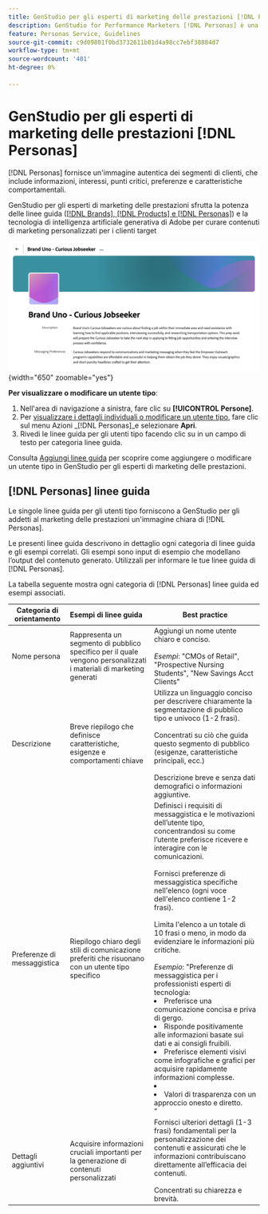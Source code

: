 ```yaml
---
title: GenStudio per gli esperti di marketing delle prestazioni [!DNL Personas]
description: GenStudio for Performance Marketers [!DNL Personas] è una rappresentazione fedele dei segmenti di clienti, che acquisisce i loro interessi, punti critici, preferenze e caratteristiche comportamentali.
feature: Personas Service, Guidelines
source-git-commit: c9d09801f0bd3732611b01d4a98cc7ebf38884d7
workflow-type: tm+mt
source-wordcount: '401'
ht-degree: 0%

---
```



# GenStudio per gli esperti di marketing delle prestazioni [!DNL Personas]

[!DNL Personas] fornisce un&#39;immagine autentica dei segmenti di clienti, che include informazioni, interessi, punti critici, preferenze e caratteristiche comportamentali.

GenStudio per gli esperti di marketing delle prestazioni sfrutta la potenza delle linee guida ([[!DNL Brands], [!DNL Products] e [!DNL Personas]](overview.md)) e la tecnologia di intelligenza artificiale generativa di Adobe per curare contenuti di marketing personalizzati per i clienti target&#x200B;

![[!DNL Personas] linee guida in GenStudio per gli esperti di marketing delle prestazioni](/help/assets/personas-guidelines.png){width="650" zoomable="yes"}

**Per visualizzare o modificare un utente tipo**:

1. Nell&#39;area di navigazione a sinistra, fare clic su **[!UICONTROL Persone]**.
1. Per [visualizzare i dettagli individuali o modificare un utente tipo](add-guidelines.md#manage-personas), fare clic sul menu Azioni _[!DNL Personas]_e selezionare **Apri**.
1. Rivedi le linee guida per gli utenti tipo facendo clic su in un campo di testo per categoria linee guida.

Consulta [Aggiungi linee guida](add-guidelines.md) per scoprire come aggiungere o modificare un utente tipo in GenStudio per gli esperti di marketing delle prestazioni.

## [!DNL Personas] linee guida

Le singole linee guida per gli utenti tipo forniscono a GenStudio per gli addetti al marketing delle prestazioni un&#39;immagine chiara di [!DNL Personas].

Le presenti linee guida descrivono in dettaglio ogni categoria di linee guida e gli esempi correlati. Gli esempi sono input di esempio che modellano l’output del contenuto generato. Utilizzali per informare le tue linee guida di [!DNL Personas].

La tabella seguente mostra ogni categoria di [!DNL Personas] linee guida ed esempi associati.

| Categoria di orientamento | Esempi di linee guida | Best practice |
| ------------------| :---------- |-------------|
| Nome persona | Rappresenta un segmento di pubblico specifico per il quale vengono personalizzati i materiali di marketing generati | Aggiungi un nome utente chiaro e conciso.<br><br>_Esempi_: &quot;CMOs of Retail&quot;, &quot;Prospective Nursing Students&quot;, &quot;New Savings Acct Clients&quot; |
| Descrizione | Breve riepilogo che definisce caratteristiche, esigenze e comportamenti chiave | Utilizza un linguaggio conciso per descrivere chiaramente la segmentazione di pubblico tipo e univoco (1-2 frasi).<br><br>Concentrati su ciò che guida questo segmento di pubblico (esigenze, caratteristiche principali, ecc.)<br><br>Descrizione breve e senza dati demografici o informazioni aggiuntive. |
| Preferenze di messaggistica | Riepilogo chiaro degli stili di comunicazione preferiti che risuonano con un utente tipo specifico | Definisci i requisiti di messaggistica e le motivazioni dell’utente tipo, concentrandosi su come l’utente preferisce ricevere e interagire con le comunicazioni.<br><br>Fornisci preferenze di messaggistica specifiche nell&#39;elenco (ogni voce dell&#39;elenco contiene 1-2 frasi).<br><br>Limita l&#39;elenco a un totale di 10 frasi o meno, in modo da evidenziare le informazioni più critiche.<br><br>_Esempio_: &quot;Preferenze di messaggistica per i professionisti esperti di tecnologia:<li>Preferisce una comunicazione concisa e priva di gergo.</li><li>Risponde positivamente alle informazioni basate sui dati e ai consigli fruibili.</li><li>Preferisce elementi visivi come infografiche e grafici per acquisire rapidamente informazioni complesse.<li><li>Valori di trasparenza con un approccio onesto e diretto.</li>” |
| Dettagli aggiuntivi | Acquisire informazioni cruciali importanti per la generazione di contenuti personalizzati | Fornisci ulteriori dettagli (1-3 frasi) fondamentali per la personalizzazione dei contenuti e assicurati che le informazioni contribuiscano direttamente all’efficacia dei contenuti.<br><br>Concentrati su chiarezza e brevità. |
